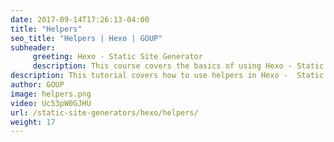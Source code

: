 ```yaml
---
date: 2017-09-14T17:26:13-04:00
title: "Helpers"
seo_title: "Helpers | Hexo | GOUP"
subheader:
     greeting: Hexo - Static Site Generator
     description: This course covers the basics of using Hexo - Static Site Generator. Work your way through the articles and we'll teach you everything you need to know to create a professional and scalable website or blog!
description: This tutorial covers how to use helpers in Hexo -  Static Site Generator.
author: GOUP
image: helpers.png
video: Uc53pW0GJHU
url: /static-site-generators/hexo/helpers/
weight: 17
---
```

